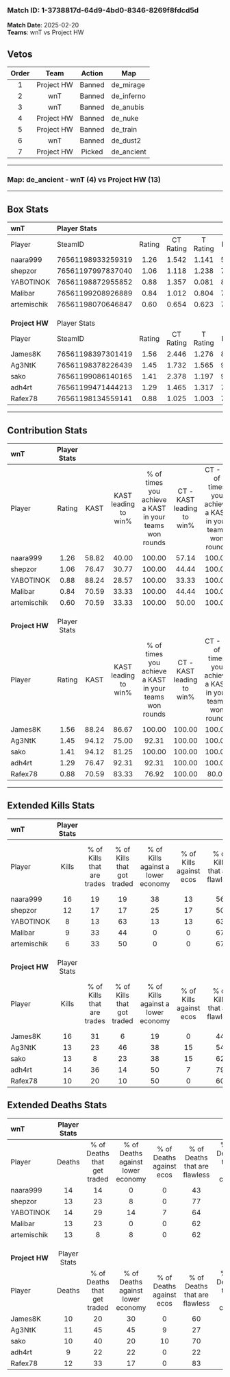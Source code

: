 ### Match ID: 1-3738817d-64d9-4bd0-8346-8269f8fdcd5d  
**Match Date**: 2025-02-20  
**Teams**: wnT vs Project HW  

## Vetos  

| Order | Team | Action | Map |
| :---: | :--: | :----: | --- |
| 1 | Project HW | Banned | de_mirage |
| 2 | wnT | Banned | de_inferno |
| 3 | wnT | Banned | de_anubis |
| 4 | Project HW | Banned | de_nuke |
| 5 | Project HW | Banned | de_train |
| 6 | wnT | Banned | de_dust2 |
| 7 | Project HW | Picked | de_ancient |

---  

### **Map**: de_ancient - wnT (4) vs Project HW (13)  
---  

## Box Stats  

| **wnT**        | Player Stats      |        |           |          |       |       |       |         |        |      |     |
| :- | :- | :-: | :-: | :-: | :-: | :-: | :-: | :-: | :-: | :-: | :-: |
| Player         | SteamID           | Rating | CT Rating | T Rating | KAST  |  ADR  | Kills | Assists | Deaths | K/D  | HS% |
| naara999       | 76561198933259319 |  1.26  |   1.542   |  1.141   | 58.82 | 114.5 |  16   |    4    |   14   | 1.14 | 62  |
| shepzor        | 76561197997837040 |  1.06  |   1.118   |  1.238   | 76.47 | 70.4  |  12   |    2    |   13   | 0.92 | 58  |
| YABOTlNOK      | 76561198872955852 |  0.88  |   1.357   |  0.081   | 88.24 | 57.1  |   8   |    4    |   14   | 0.57 | 37  |
| Malibar        | 76561199208926889 |  0.84  |   1.012   |  0.804   | 70.59 | 59.4  |   9   |    4    |   13   | 0.69 | 44  |
| artemischik    | 76561198070646847 |  0.60  |   0.654   |  0.623   | 70.59 | 32.9  |   6   |    3    |   13   | 0.46 | 33  |
|                |                   |        |           |          |       |       |       |         |        |      |     |
|                |                   |        |           |          |       |       |       |         |        |      |     |
|                |                   |        |           |          |       |       |       |         |        |      |     |
| **Project HW** | Player Stats      |        |           |          |       |       |       |         |        |      |     |
| Player         | SteamID           | Rating | CT Rating | T Rating | KAST  |  ADR  | Kills | Assists | Deaths | K/D  | HS% |
| James8K        | 76561198397301419 |  1.56  |   2.446   |  1.276   | 88.24 | 100.9 |  16   |    5    |   10   | 1.60 | 37  |
| Ag3NtK         | 76561198378226439 |  1.45  |   1.732   |  1.565   | 94.12 | 101.1 |  13   |   10    |   11   | 1.18 | 69  |
| sako           | 76561199086140165 |  1.41  |   2.378   |  1.197   | 94.12 | 86.2  |  13   |    7    |   10   | 1.30 | 61  |
| adh4rt         | 76561199471444213 |  1.29  |   1.465   |  1.317   | 76.47 | 70.1  |  14   |    3    |   9    | 1.56 | 78  |
| Rafex78        | 76561198134559141 |  0.88  |   1.025   |  1.003   | 70.59 | 49.2  |  10   |    3    |   12   | 0.83 | 50  |
---  

## Contribution Stats  

| **wnT**        | Player Stats |       |                      |                                                        |                           |                                                             |                          |                                                            |
| :- | :-: | :-: | :-: | :-: | :-: | :-: | :-: | :-: |
| Player         |    Rating    | KAST  | KAST leading to win% | % of times you achieve a KAST in your teams won rounds | CT - KAST leading to win% | CT - % of times you achieve a KAST in your teams won rounds | T - KAST leading to win% | T - % of times you achieve a KAST in your teams won rounds |
| naara999       |     1.26     | 58.82 |        40.00         |                         100.00                         |           57.14           |                           100.00                            |           0.00           |                            0.00                            |
| shepzor        |     1.06     | 76.47 |        30.77         |                         100.00                         |           44.44           |                           100.00                            |           0.00           |                            0.00                            |
| YABOTlNOK      |     0.88     | 88.24 |        28.57         |                         100.00                         |           33.33           |                           100.00                            |           0.00           |                            0.00                            |
| Malibar        |     0.84     | 70.59 |        33.33         |                         100.00                         |           44.44           |                           100.00                            |           0.00           |                            0.00                            |
| artemischik    |     0.60     | 70.59 |        33.33         |                         100.00                         |           50.00           |                           100.00                            |           0.00           |                            0.00                            |
|                |              |       |                      |                                                        |                           |                                                             |                          |                                                            |
|                |              |       |                      |                                                        |                           |                                                             |                          |                                                            |
|                |              |       |                      |                                                        |                           |                                                             |                          |                                                            |
| **Project HW** | Player Stats |       |                      |                                                        |                           |                                                             |                          |                                                            |
| Player         |    Rating    | KAST  | KAST leading to win% | % of times you achieve a KAST in your teams won rounds | CT - KAST leading to win% | CT - % of times you achieve a KAST in your teams won rounds | T - KAST leading to win% | T - % of times you achieve a KAST in your teams won rounds |
| James8K        |     1.56     | 88.24 |        86.67         |                         100.00                         |          100.00           |                           100.00                            |          80.00           |                           100.00                           |
| Ag3NtK         |     1.45     | 94.12 |        75.00         |                         92.31                          |          100.00           |                           100.00                            |          63.64           |                           87.50                            |
| sako           |     1.41     | 94.12 |        81.25         |                         100.00                         |          100.00           |                           100.00                            |          72.73           |                           100.00                           |
| adh4rt         |     1.29     | 76.47 |        92.31         |                         92.31                          |          100.00           |                           100.00                            |          87.50           |                           87.50                            |
| Rafex78        |     0.88     | 70.59 |        83.33         |                         76.92                          |          100.00           |                            80.00                            |          75.00           |                           75.00                            |
---  

## Extended Kills Stats  

| **wnT**        | Player Stats |                            |                            |                                    |                         |                              |                                 |                                       |                    |           |
| :- | :-: | :-: | :-: | :-: | :-: | :-: | :-: | :-: | :-: | :-: |
| Player         |    Kills     | % of Kills that are trades | % of Kills that got traded | % of Kills against a lower economy | % of Kills against ecos | % of Kills that are flawless | % of Kills that are close duels | % of Kills that are assisted by flash | Pistol Round Kills | AWP Kills |
| naara999       |      16      |             19             |             19             |                 38                 |           13            |              56              |                6                |                   0                   |         0          |     3     |
| shepzor        |      12      |             17             |             17             |                 25                 |           17            |              50              |                8                |                   0                   |         0          |     2     |
| YABOTlNOK      |      8       |             13             |             63             |                 13                 |           13            |              63              |                0                |                  13                   |         0          |     1     |
| Malibar        |      9       |             33             |             44             |                 0                  |            0            |              67              |                0                |                   0                   |         0          |     0     |
| artemischik    |      6       |             33             |             50             |                 0                  |            0            |              67              |                0                |                   0                   |         3          |     0     |
|                |              |                            |                            |                                    |                         |                              |                                 |                                       |                    |           |
|                |              |                            |                            |                                    |                         |                              |                                 |                                       |                    |           |
|                |              |                            |                            |                                    |                         |                              |                                 |                                       |                    |           |
| **Project HW** | Player Stats |                            |                            |                                    |                         |                              |                                 |                                       |                    |           |
| Player         |    Kills     | % of Kills that are trades | % of Kills that got traded | % of Kills against a lower economy | % of Kills against ecos | % of Kills that are flawless | % of Kills that are close duels | % of Kills that are assisted by flash | Pistol Round Kills | AWP Kills |
| James8K        |      16      |             31             |             6              |                 19                 |            0            |              44              |                6                |                   0                   |         0          |     1     |
| Ag3NtK         |      13      |             23             |             46             |                 38                 |           15            |              54              |               15                |                   8                   |         0          |     1     |
| sako           |      13      |             8              |             23             |                 38                 |           15            |              62              |                0                |                   0                   |         2          |     4     |
| adh4rt         |      14      |             36             |             14             |                 50                 |            7            |              79              |                7                |                   0                   |         0          |     2     |
| Rafex78        |      10      |             20             |             10             |                 50                 |            0            |              60              |               10                |                   0                   |         0          |     1     |
## Extended Deaths Stats  

| **wnT**        | Player Stats |                             |                                   |                          |                               |                            |                           |               |
| :- | :-: | :-: | :-: | :-: | :-: | :-: | :-: | :-: |
| Player         |    Deaths    | % of Deaths that get traded | % of Deaths against lower economy | % of Deaths against ecos | % of Deaths that are flawless | % of Deaths that are close | % of Deaths while blinded | Deaths to AWP |
| naara999       |      14      |             14              |                 0                 |            0             |              43               |             7              |             0             |       1       |
| shepzor        |      13      |             23              |                 8                 |            0             |              77               |             0              |             8             |       0       |
| YABOTlNOK      |      14      |             29              |                14                 |            7             |              64               |             7              |             0             |       0       |
| Malibar        |      13      |             23              |                 0                 |            0             |              62               |             23             |             0             |       1       |
| artemischik    |      13      |              8              |                 8                 |            0             |              62               |             0              |             0             |       0       |
|                |              |                             |                                   |                          |                               |                            |                           |               |
|                |              |                             |                                   |                          |                               |                            |                           |               |
|                |              |                             |                                   |                          |                               |                            |                           |               |
| **Project HW** | Player Stats |                             |                                   |                          |                               |                            |                           |               |
| Player         |    Deaths    | % of Deaths that get traded | % of Deaths against lower economy | % of Deaths against ecos | % of Deaths that are flawless | % of Deaths that are close | % of Deaths while blinded | Deaths to AWP |
| James8K        |      10      |             20              |                30                 |            0             |              60               |             10             |             0             |       0       |
| Ag3NtK         |      11      |             45              |                45                 |            9             |              27               |             9              |             0             |       0       |
| sako           |      10      |             40              |                20                 |            10            |              70               |             0              |             0             |       1       |
| adh4rt         |      9       |             22              |                22                 |            0             |              22               |             0              |            11             |       1       |
| Rafex78        |      12      |             33              |                17                 |            0             |              83               |             0              |             0             |       1       |
